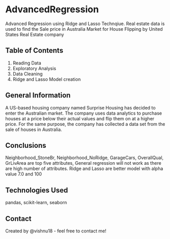 # AdvancedRegression
Advanced Regression using Ridge and Lasso Technqiue. Real estate data is used to find the Sale price in Australia Market for House Flipping by United States Real Estate company

## Table of Contents
1. Reading Data
2. Exploratory Analysis
3. Data Cleaning
4. Ridge and Lasso Model creation

## General Information
A US-based housing company named Surprise Housing has decided to enter the Australian market. The company uses data analytics to purchase houses at a price below their actual values and flip them on at a higher price. For the same purpose, the company has collected a data set from the sale of houses in Australia.

## Conclusions
Neighborhood_StoneBr, Neighborhood_NoRidge, GarageCars, OverallQual, GrLivArea are top five attributes, General regression will not work as there are high number of attributes. Ridge and Lasso are better model with alpha value 7.0 and 100

## Technologies Used
pandas, scikit-learn, seaborn
## Contact
Created by @vishnu18 - feel free to contact me!
